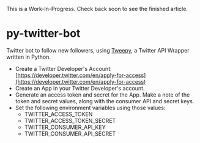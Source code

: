 This is a Work-In-Progress. Check back soon to see the finished article.

# py-twitter-bot
Twitter bot to follow new followers, using [Tweepy](https://github.com/tweepy/Tweepy), a Twitter API Wrapper written in Python.

* Create a Twitter Developer's Account: [https://developer.twitter.com/en/apply-for-access](https://developer.twitter.com/en/apply-for-access) 
* Create an App in your Twitter Developer's account.
* Generate an access token and secret for the App. Make a note of the token and secret values, along with the consumer API and secret keys.
* Set the following environment variables using those values:
  - TWITTER_ACCESS_TOKEN
  - TWITTER_ACCESS_TOKEN_SECRET
  - TWITTER_CONSUMER_API_KEY
  - TWITTER_CONSUMER_API_SECRET
